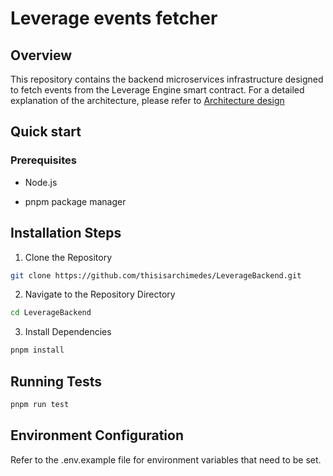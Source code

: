 # Leverage events fetcher

## Overview

This repository contains the backend microservices infrastructure designed to fetch events from the Leverage Engine smart contract. For a detailed explanation of the architecture, please refer to [Architecture design](https://www.notion.so/archimedesfi/Architectural-Proposal-for-Event-Processing-Micro-Service-327458f8dfec462c87758fbd509ef314)

## Quick start

### Prerequisites

+ Node.js

+ pnpm package manager

## Installation Steps

1. Clone the Repository
```sh
git clone https://github.com/thisisarchimedes/LeverageBackend.git
```

2. Navigate to the Repository Directory
```sh
cd LeverageBackend
```

3. Install Dependencies
```sh
pnpm install
```
## Running Tests
```sh
pnpm run test
```

## Environment Configuration
Refer to the .env.example file for environment variables that need to be set.
